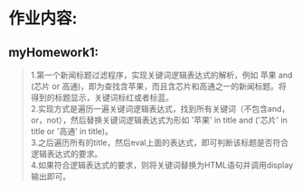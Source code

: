 作业内容:
============================

myHomework1:
---------------------
>1.第一个新闻标题过滤程序，实现关键词逻辑表达式的解析，例如 苹果 and (芯片 or 高通)，即为查找含苹果，而且含芯片和高通之一的新闻标题。将得到的标题显示，关键词标红或者标蓝。\
>2.实现方式是遍历一遍关键词逻辑表达式，找到所有关键词（不包含and，or，not），然后替换关键词逻辑表达式为形如 '苹果' in title and ('芯片' in title or '高通' in title)。\
>3.之后遍历所有的title，然后eval上面的表达式，即可判断该标题是否符合逻辑表达式的要求。\
>4.如果符合逻辑表达式的要求，则将关键词替换为HTML语句并调用display输出即可。
